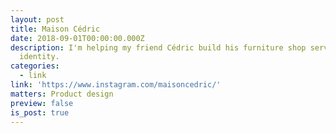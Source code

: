 ```yaml
---
layout: post
title: Maison Cédric
date: 2018-09-01T00:00:00.000Z
description: I'm helping my friend Cédric build his furniture shop service and brand
  identity.
categories:
  - link
link: 'https://www.instagram.com/maisoncedric/'
matters: Product design
preview: false
is_post: true
---
```

